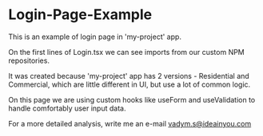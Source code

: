 # Login-Page-Example

This is an example of login page in 'my-project' app.

On the first lines of Login.tsx we can see imports from our custom NPM repositories.

It was created because 'my-project' app has 2 versions - Residential and Commercial, which are little different in UI, but use a lot of common logic.

On this page we are using custom hooks like useForm and useValidation to handle comfortably user input data.

For a more detailed analysis, write me an e-mail vadym.s@ideainyou.com
